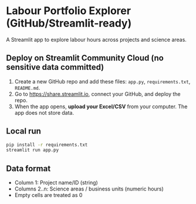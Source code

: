 # Labour Portfolio Explorer (GitHub/Streamlit-ready)

A Streamlit app to explore labour hours across projects and science areas.

## Deploy on Streamlit Community Cloud (no sensitive data committed)
1. Create a new GitHub repo and add these files: `app.py`, `requirements.txt`, `README.md`.
2. Go to https://share.streamlit.io, connect your GitHub, and deploy the repo.
3. When the app opens, **upload your Excel/CSV** from your computer. The app does not store data.

## Local run
```bash
pip install -r requirements.txt
streamlit run app.py
```

## Data format
- Column 1: Project name/ID (string)
- Columns 2..n: Science areas / business units (numeric hours)
- Empty cells are treated as 0
